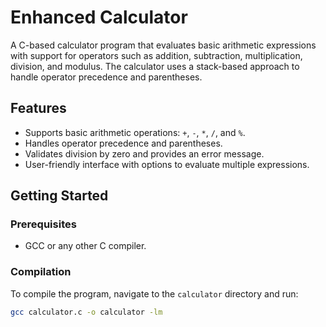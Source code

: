 # Enhanced Calculator

A C-based calculator program that evaluates basic arithmetic expressions with support for operators such as addition, subtraction, multiplication, division, and modulus. The calculator uses a stack-based approach to handle operator precedence and parentheses.

## Features
- Supports basic arithmetic operations: `+`, `-`, `*`, `/`, and `%`.
- Handles operator precedence and parentheses.
- Validates division by zero and provides an error message.
- User-friendly interface with options to evaluate multiple expressions.

## Getting Started

### Prerequisites
- GCC or any other C compiler.

### Compilation
To compile the program, navigate to the `calculator` directory and run:

```bash
gcc calculator.c -o calculator -lm
